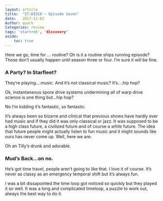 ```yaml
---
layout: article
title:	"ST:DISCO — Episode Seven"
date:	2017-11-02
Author: quark
Categories: review
tags: 'startrek', 'discovery'
aside: 
    toc: true
---
```


  Here we go, time for … routine? Oh is it a routine ships running episode? Those don’t usually happen until season three or four. I’m sure it will be fine.

### A Party? In Starfleet?

They’re playing….music. And it’s not classical music? It’s….hip hop?

Ok, instantaneous spore drive systems undermining all of warp drive science is one thing but…hip hop?

No I’m kidding it’s fantastic, so fantastic.

It’s always been so bizarre and clinical that previous shows have hardly ever had music and if they did it was only classical or jazz. It was supposed to be a high class future, a civilized future and of course a *white* future. The idea that future people might actually listen to fun music and it might sounds like ours has never come up. Well, here we are.

Oh an Tilly’s drunk and adorable.

### Mud’s Back…on no.

He’s got time travel, people aren’t going to like that. I love it of course. It’s never as classy as an emergency temporal shift but it’s always fun.

I was a bit dissapointed the time loop got noticed so quickly but they played it so well. It was a long and complicated timeloop, a puzzle to work out, always the best way to do it.

  
